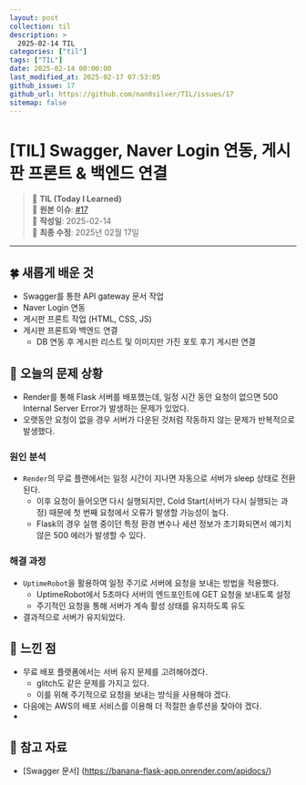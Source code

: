 ```yaml
---
layout: post
collection: til
description: >
  2025-02-14 TIL
categories: ["til"]
tags: ["TIL"]
date: 2025-02-14 00:00:00
last_modified_at: 2025-02-17 07:53:05
github_issue: 17
github_url: https://github.com/nan0silver/TIL/issues/17
sitemap: false
---
```


# [TIL] Swagger, Naver Login 연동, 게시판 프론트 & 백엔드 연결

> 📝 **TIL (Today I Learned)**  
> 🔗 **원본 이슈**: [#17](https://github.com/nan0silver/TIL/issues/17)  
> 📅 **작성일**: 2025-02-14  
> 🔄 **최종 수정**: 2025년 02월 17일

---


## 🍀 새롭게 배운 것
- Swagger를 통한 API gateway 문서 작업
- Naver Login 연동
- 게시판 프론트 작업 (HTML, CSS, JS)
- 게시판 프론트와 백엔드 연결 
   - DB 연동 후 게시판 리스트 및 이미지만 가진 포토 후기 게시판 연결 

## 🍎 오늘의 문제 상황 
- Render를 통해 Flask 서버를 배포했는데, 일정 시간 동안 요청이 없으면 500 Internal Server Error가 발생하는 문제가 있었다.
- 오랫동안 요청이 없을 경우 서버가 다운된 것처럼 작동하지 않는 문제가 반복적으로 발생했다.

### 원인 분석
- `Render`의 무료 플랜에서는 일정 시간이 지나면 자동으로 서버가 sleep 상태로 전환된다.
   - 이후 요청이 들어오면 다시 실행되지만, Cold Start(서버가 다시 실행되는 과정) 때문에 첫 번째 요청에서 오류가 발생할 가능성이 높다.
   - Flask의 경우 실행 중이던 특정 환경 변수나 세션 정보가 초기화되면서 예기치 않은 500 에러가 발생할 수 있다.

### 해결 과정
- `UptimeRobot`을 활용하여 일정 주기로 서버에 요청을 보내는 방법을 적용했다.
   - UptimeRobot에서 5초마다 서버의 엔드포인트에 GET 요청을 보내도록 설정
   - 주기적인 요청을 통해 서버가 계속 활성 상태를 유지하도록 유도
- 결과적으로 서버가 유지되었다.

## 🦄 느낀 점
- 무료 배포 플랫폼에서는 서버 유지 문제를 고려해야겠다.
   - glitch도 같은 문제를 가지고 있다.
   - 이를 위해 주기적으로 요청을 보내는 방식을 사용해야 겠다.
- 다음에는 AWS의 배포 서비스를 이용해 더 적절한 솔루션을 찾아야 겠다.
- 
## 🐬 참고 자료
- [Swagger 문서] (https://banana-flask-app.onrender.com/apidocs/)

